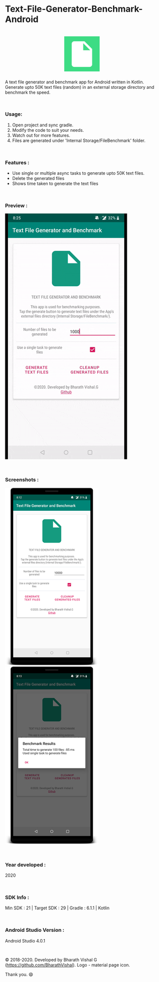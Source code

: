 # Text-File-Generator-Benchmark-Android

<h1 align=center>
<img src="Logo/Icon.png" width=23%>
</h1>

A text file generator and benchmark app for Android written in Kotlin. Generate upto 50K text files (random) in an external storage directory and benchmark the speed.

&nbsp;
### Usage:
1. Open project and sync gradle.
2. Modify the code to suit your needs.
3. Watch out for more features.
4. Files are generated under 'Internal Storage/FileBenchmark' folder.


&nbsp;
### Features :
- Use single or multiple async tasks to generate upto 50K text files.
- Delete the generated files
- Shows time taken to generate the text files

&nbsp;
### Preview : 
![Preview](https://github.com/BharathVishal/Text-File-Generator-Benchmark-Android/blob/master/Preview/PreviewGif.gif)


&nbsp;
### Screenshots : 
![Screenshot 1](https://github.com/BharathVishal/Text-File-Generator-Benchmark-Android/blob/master/Screenshots/1.png?s=20)
![Screenshot 2](https://github.com/BharathVishal/Text-File-Generator-Benchmark-Android/blob/master/Screenshots/2.png?s=20)



&nbsp;
### Year developed : 
2020


&nbsp;

### SDK Info : 
Min SDK : 21  | Target SDK : 29 | Gradle : 6.1.1  | Kotlin

&nbsp;


### Android Studio Version : 
Android Studio 4.0.1


&nbsp;

© 2018-2020. Developed by Bharath Vishal G (https://github.com/BharathVishal).
Logo - material page icon.

Thank you. :smile:

